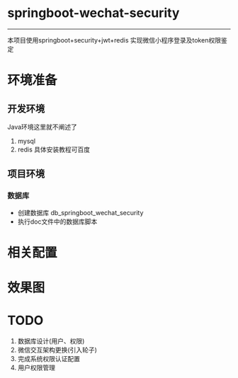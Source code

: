 # springboot-wechat-security
---
本项目使用springboot+security+jwt+redis 实现微信小程序登录及token权限鉴定

# 环境准备
## 开发环境
Java环境这里就不阐述了
1. mysql
2. redis
具体安装教程可百度
## 项目环境
### 数据库
- 创建数据库 db_springboot_wechat_security
- 执行doc文件中的数据库脚本

# 相关配置

# 效果图

# TODO
1. 数据库设计(用户、权限)
2. 微信交互架构更换(引入轮子)
3. 完成系统权限认证配置
4. 用户权限管理
